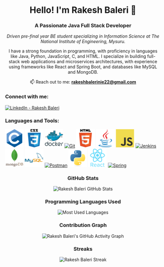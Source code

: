 <h1 align="center">Hello! I'm Rakesh Baleri 👋</h1>
<h3 align="center">A Passionate Java Full Stack Developer</h3>

<p align="center">
  <em>Driven pre-final year BE student specializing in Information Science at The National Institute of Engineering, Mysuru.</em>
</p>

<p align="center">
  I have a strong foundation in programming, with proficiency in languages like Java, Python, JavaScript, C, and HTML. I specialize in building full-stack web applications and microservices architectures, with experience using frameworks like React and Spring Boot, and databases like MySQL and MongoDB.
</p>

<p align="center">
  📫 Reach out to me: <strong><a href="mailto:rakeshbalerinie22@gmail.com">rakeshbalerinie22@gmail.com</a></strong>
</p>

<h3 align="left">Connect with me:</h3>
<p align="left">
  <a href="https://linkedin.com/in/rakeshbaleri" target="blank">
    <img align="center" src="https://raw.githubusercontent.com/rahuldkjain/github-profile-readme-generator/master/src/images/icons/Social/linked-in-alt.svg" alt="LinkedIn - Rakesh Baleri" height="30" width="40" />
  </a>
</p>

<h3 align="left">Languages and Tools:</h3>
<p align="left">
  <a href="https://www.cprogramming.com/" target="_blank"><img src="https://raw.githubusercontent.com/devicons/devicon/master/icons/c/c-original.svg" alt="C" width="60" height="60"/></a>
  <a href="https://www.w3schools.com/css/" target="_blank"><img src="https://raw.githubusercontent.com/devicons/devicon/master/icons/css3/css3-original-wordmark.svg" alt="CSS3" width="60" height="60"/></a>
  <a href="https://www.docker.com/" target="_blank"><img src="https://raw.githubusercontent.com/devicons/devicon/master/icons/docker/docker-original-wordmark.svg" alt="Docker" width="60" height="60"/></a>
  <a href="https://git-scm.com/" target="_blank"><img src="https://www.vectorlogo.zone/logos/git-scm/git-scm-icon.svg" alt="Git" width="60" height="60"/></a>
  <a href="https://www.w3.org/html/" target="_blank"><img src="https://raw.githubusercontent.com/devicons/devicon/master/icons/html5/html5-original-wordmark.svg" alt="HTML5" width="60" height="60"/></a>
  <a href="https://www.java.com" target="_blank"><img src="https://raw.githubusercontent.com/devicons/devicon/master/icons/java/java-original.svg" alt="Java" width="60" height="60"/></a>
  <a href="https://developer.mozilla.org/en-US/docs/Web/JavaScript" target="_blank"><img src="https://raw.githubusercontent.com/devicons/devicon/master/icons/javascript/javascript-original.svg" alt="JavaScript" width="60" height="60"/></a>
  <a href="https://www.jenkins.io" target="_blank"><img src="https://www.vectorlogo.zone/logos/jenkins/jenkins-icon.svg" alt="Jenkins" width="60" height="60"/></a>
  <a href="https://www.mongodb.com/" target="_blank"><img src="https://raw.githubusercontent.com/devicons/devicon/master/icons/mongodb/mongodb-original-wordmark.svg" alt="MongoDB" width="60" height="60"/></a>
  <a href="https://www.mysql.com/" target="_blank"><img src="https://raw.githubusercontent.com/devicons/devicon/master/icons/mysql/mysql-original-wordmark.svg" alt="MySQL" width="60" height="60"/></a>
  <a href="https://postman.com" target="_blank"><img src="https://www.vectorlogo.zone/logos/getpostman/getpostman-icon.svg" alt="Postman" width="60" height="60"/></a>
  <a href="https://www.python.org" target="_blank"><img src="https://raw.githubusercontent.com/devicons/devicon/master/icons/python/python-original.svg" alt="Python" width="60" height="60"/></a>
  <a href="https://reactjs.org/" target="_blank"><img src="https://raw.githubusercontent.com/devicons/devicon/master/icons/react/react-original-wordmark.svg" alt="React" width="60" height="60"/></a>
  <a href="https://spring.io/" target="_blank"><img src="https://www.vectorlogo.zone/logos/springio/springio-icon.svg" alt="Spring" width="60" height="60"/></a>
</p>

<h3 align="center">GitHub Stats</h3>
<p align="center">
  <img src="https://github-readme-stats.vercel.app/api?username=15rakeshbaleri&show_icons=true&hide=prs&count_private=true&theme=radical" alt="Rakesh Baleri GitHub Stats" />
</p>

<h3 align="center">Programming Languages Used</h3>
<p align="center">
  <img src="https://github-readme-stats.vercel.app/api/top-langs?username=15rakeshbaleri&show_icons=true&locale=en&layout=compact&theme=radical" alt="Most Used Languages" />
</p>

<h3 align="center">Contribution Graph</h3>
<p align="center">
  <img src="https://github-readme-activity-graph.cyclic.app/graph?username=15rakeshbaleri&theme=github-compact" alt="Rakesh Baleri's GitHub Activity Graph" />
</p>

<h3 align="center">Streaks</h3>
<p align="center">
  <img src="https://github-readme-streak-stats.herokuapp.com/?user=15rakeshbaleri&theme=radical" alt="Rakesh Baleri Streak" />
</p>
